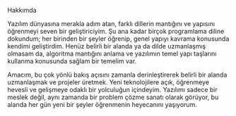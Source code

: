 Hakkımda

Yazılım dünyasına merakla adım atan, farklı dillerin mantığını ve yapısını öğrenmeyi seven bir geliştiriciyim. Şu ana kadar birçok programlama diline dokundum; her birinden bir şeyler öğrenip, genel yapıyı kavrama konusunda kendimi geliştirdim. Henüz belirli bir alanda ya da dilde uzmanlaşmış olmasam da, algoritma mantığını anlama ve yazılımın temel yapı taşlarını kullanma konusunda sağlam bir temelim var.

Amacım, bu çok yönlü bakış açısını zamanla derinleştirerek belirli bir alanda uzmanlaşmak ve projeler üretmek. Yeni teknolojilere açık, öğrenmeye hevesli ve gelişmeye odaklı bir yolculuğun içindeyim. Yazılımı sadece bir meslek değil, aynı zamanda bir problem çözme sanatı olarak görüyor, bu alanda her gün yeni bir şeyler öğrenmenin heyecanını yaşıyorum.
